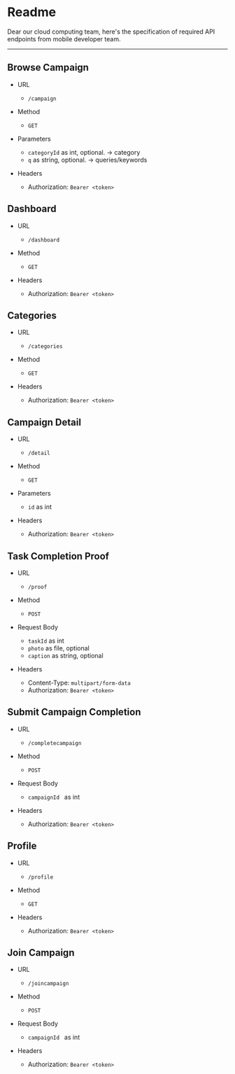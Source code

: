 # Readme

Dear our cloud computing team, here's the specification of required API endpoints from mobile developer team.

---

## Browse Campaign

- URL

  - `/campaign`

- Method

  - `GET`

- Parameters

  - `categoryId` as int, optional. -> category
  - `q` as string, optional. -> queries/keywords

- Headers
  - Authorization: `Bearer <token>`

## Dashboard

- URL

  - `/dashboard`

- Method

  - `GET`

- Headers
  - Authorization: `Bearer <token>`

## Categories

- URL

  - `/categories`

- Method

  - `GET`

- Headers
  - Authorization: `Bearer <token>`

## Campaign Detail

- URL

  - `/detail`

- Method

  - `GET`

- Parameters

  - `id` as int

- Headers
  - Authorization: `Bearer <token>`

## Task Completion Proof

- URL

  - `/proof`

- Method

  - `POST`

- Request Body

  - `taskId` as int
  - `photo` as file, optional
  - `caption` as string, optional

- Headers
  - Content-Type: `multipart/form-data`
  - Authorization: `Bearer <token>`

## Submit Campaign Completion

- URL

  - `/completecampaign`

- Method

  - `POST`

- Request Body

  - `campaignId ` as int

- Headers
  - Authorization: `Bearer <token>`

## Profile

- URL

  - `/profile`

- Method

  - `GET`

- Headers
  - Authorization: `Bearer <token>`

## Join Campaign

- URL

  - `/joincampaign`

- Method

  - `POST`

- Request Body

  - `campaignId ` as int

- Headers
  - Authorization: `Bearer <token>`
